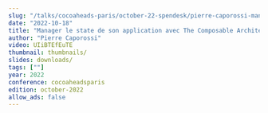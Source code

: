 ```yaml
---
slug: "/talks/cocoaheads-paris/october-22-spendesk/pierre-caporossi-manager-le-state-de-son-application-avec-the-composable-architecture"
date: "2022-10-18"
title: "Manager le state de son application avec The Composable Architecture"
author: "Pierre Caporossi"
video: UIiBTEfEuTE
thumbnail: thumbnails/
slides: downloads/
tags: [""]
year: 2022
conference: cocoaheadsparis
edition: october-2022
allow_ads: false
---
```

